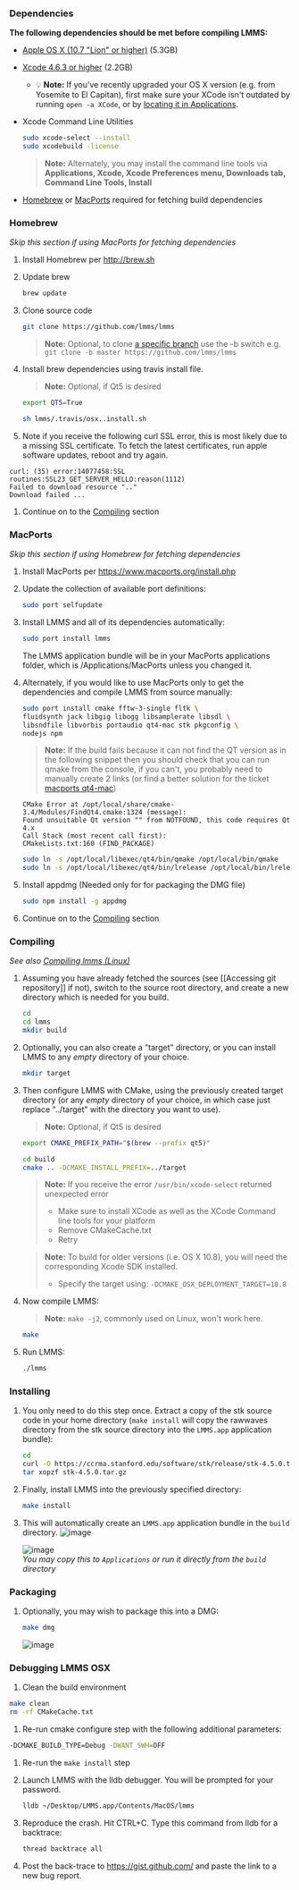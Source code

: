 ### Dependencies

**The following dependencies should be met before compiling LMMS:**

* [Apple OS X (10.7 "Lion" or higher)](https://itunes.apple.com/app/id675248567) (5.3GB)
* [Xcode 4.6.3 or higher](https://itunes.apple.com/app/id497799835) (2.2GB)
   * :bulb:  **Note:** If you've recently upgraded your OS X version (e.g. from Yosemite to El Capitan), first make sure your XCode isn't outdated by running `open -a XCode`, or by [locating it in Applications](https://cloud.githubusercontent.com/assets/6345473/13099744/670d5dfa-d503-11e5-85c3-ad2c99e55c2d.png).
* Xcode Command Line Utilities
   ```bash
   sudo xcode-select --install
   sudo xcodebuild -license
   ```
   > **Note:** Alternately, you may install the command line tools via **Applications, Xcode, Xcode Preferences menu, Downloads tab, Command Line Tools, Install**

* [Homebrew](#homebrew) or [MacPorts](#macports) required for fetching build dependencies


### Homebrew
*Skip this section if using MacPorts for fetching dependencies*

1. Install Homebrew per http://brew.sh
1. Update brew

   ```bash
   brew update
   ```

1. Clone source code

   ```bash
   git clone https://github.com/lmms/lmms
   ```

   > **Note:** Optional, to clone [a specific branch](https://github.com/lmms/lmms/branches) use the -b switch e.g. `git clone -b master https://github.com/lmms/lmms`

1. Install brew dependencies using travis install file.

    > **Note:** Optional, if Qt5 is desired
    ```bash
    export QT5=True
    ```

   ```bash
   sh lmms/.travis/osx..install.sh
   ```

1.  Note if you receive the following curl SSL error, this is most likely due to a missing SSL certificate.  To fetch the latest certificates, run apple software updates, reboot and try again.

   ```
   curl: (35) error:14077458:SSL routines:SSL23_GET_SERVER_HELLO:reason(1112)
   Failed to download resource ".."
   Download failed ... 
   ```

1. Continue on to the [Compiling](#compiling) section

### MacPorts
*Skip this section if using Homebrew for fetching dependencies*

1. Install MacPorts per https://www.macports.org/install.php
1. Update the collection of available port definitions:

   ```bash
   sudo port selfupdate
   ```

1. Install LMMS and all of its dependencies automatically:

    ```bash
    sudo port install lmms
    ```

    The LMMS application bundle will be in your MacPorts applications folder, which is /Applications/MacPorts unless you changed it.

1. Alternately, if you would like to use MacPorts only to get the dependencies and compile LMMS from source manually:

    ```bash
    sudo port install cmake fftw-3-single fltk \
    fluidsynth jack libgig libogg libsamplerate libsdl \
    libsndfile libvorbis portaudio qt4-mac stk pkgconfig \
    nodejs npm
    ```

    > **Note:** If the build fails because it can not find the QT version as in the following snippet then you should check that you can run qmake from the console, if you can't, you probably need to manually create 2 links (or find a better solution for the ticket [macports qt4-mac](https://trac.macports.org/ticket/49629))

    ```
    CMake Error at /opt/local/share/cmake-3.4/Modules/FindQt4.cmake:1324 (message):
    Found unsuitable Qt version "" from NOTFOUND, this code requires Qt 4.x
    Call Stack (most recent call first):
    CMakeLists.txt:160 (FIND_PACKAGE)
    ```
    
    ```bash
    sudo ln -s /opt/local/libexec/qt4/bin/qmake /opt/local/bin/qmake   
    sudo ln -s /opt/local/libexec/qt4/bin/lrelease /opt/local/bin/lrelease
    ```

1. Install appdmg (Needed only for for packaging the DMG file)

    ```bash
    sudo npm install -g appdmg
    ```

1. Continue on to the [Compiling](#compiling) section

### Compiling
*See also [Compiling lmms (Linux)](Compiling-lmms)*

1. Assuming you have already fetched the sources (see [[Accessing git repository]] if not), switch to the source root directory, and create a new directory which is needed for you build.

    ```bash
    cd
    cd lmms
    mkdir build
    ```
1. Optionally, you can also create a "target" directory, or you can install LMMS to any *empty* directory of your choice.

    ```bash
    mkdir target
    ```
1. Then configure LMMS with CMake, using the previously created target directory (or any *empty* directory of your choice, in which case just replace "../target" with the directory you want to use).

    > **Note:** Optional, if Qt5 is desired
    ```bash
    export CMAKE_PREFIX_PATH="$(brew --prefix qt5)"
    ```

    ```bash
    cd build
    cmake .. -DCMAKE_INSTALL_PREFIX=../target
    ```

    > **Note:** If you receive the error `/usr/bin/xcode-select` returned unexpected error
    >  * Make sure to install XCode as well as the XCode Command line tools for your platform
    >  * Remove CMakeCache.txt
    >  * Retry

    > **Note:** To build for older versions (i.e. OS X 10.8), you will need the corresponding Xcode SDK installed.
    > * Specify the target using: `-DCMAKE_OSX_DEPLOYMENT_TARGET=10.8`

1. Now compile LMMS:
    > **Note:** `make -j2`, commonly used on Linux, won't work here.

    ```bash
    make
    ```

1. Run LMMS:

    ```bash
    ./lmms
    ```

### Installing

1. You only need to do this step once.  Extract a copy of the stk source code in your home directory (`make install` will copy the rawwaves directory from the stk source directory into the `LMMS.app` application bundle):

    ```bash
    cd
    curl -O https://ccrma.stanford.edu/software/stk/release/stk-4.5.0.tar.gz
    tar xopzf stk-4.5.0.tar.gz
    ```

1. Finally, install LMMS into the previously specified directory:

    ```bash
    make install
    ```

1. This will automatically create an `LMMS.app` application bundle in the `build` directory.
   ![image](https://cloud.githubusercontent.com/assets/6345473/9310513/1abf0576-44de-11e5-8589-d33d6c1c5b73.png)

   ![image](https://cloud.githubusercontent.com/assets/6345473/9310604/c6097a74-44de-11e5-9d93-43f950622241.png)
   <br>*You may copy this to `Applications` or run it directly from the `build` directory*

### Packaging

1. Optionally, you may wish to package this into a DMG:
    
    ```bash
    make dmg
    ```

    ![image](https://cloud.githubusercontent.com/assets/6345473/9310558/6e5e11d6-44de-11e5-8f56-233387f3f3e5.png)

### Debugging LMMS OSX
 1. Clean the build environment

   ```bash
   make clean
   rm -rf CMakeCache.txt
   ```
 1. Re-run cmake configure step with the following additional parameters:

   ```bash
   -DCMAKE_BUILD_TYPE=Debug -DWANT_SWH=OFF
   ```
 1. Re-run the `make install` step
 1. Launch LMMS with the lldb debugger.  You will be prompted for your password.

    ```bash
    lldb ~/Desktop/LMMS.app/Contents/MacOS/lmms
    ```
 1. Reproduce the crash.  Hit CTRL+C.  Type this command from lldb for a backtrace:

    ```bash
    thread backtrace all
    ```
 1. Post the back-trace to https://gist.github.com/ and paste the link to a new bug report.